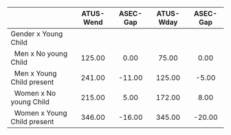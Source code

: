 
|                      |    ATUS-Wend |     ASEC-Gap |    ATUS-Wday |     ASEC-Gap |
| -------------------- | :----------: | :----------: | :----------: | :----------: |
| Gender x Young Child |              |              |              |              |
| &nbsp;&nbsp;Men x No young Child |       125.00 |         0.00 |        75.00 |         0.00 |
| &nbsp;&nbsp;Men x Young Child present |       241.00 |       -11.00 |       125.00 |        -5.00 |
| &nbsp;&nbsp;Women x No young Child |       215.00 |         5.00 |       172.00 |         8.00 |
| &nbsp;&nbsp;Women x Young Child present |       346.00 |       -16.00 |       345.00 |       -20.00 |

